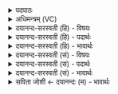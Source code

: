 <details><summary>पदपाठः</summary>

व॒यम्। हि। त्वा॒। प्र॒य॒तीति॑ प्रऽय॒ति। य॒ज्ञे। अ॒स्मिन्। अग्ने॑। होता॑रम्। अवृ॑णीमहि। इ॒ह। ऋध॑क्। अ॒याः॒। ऋध॑क्। उ॒त। अ॒श॒मि॒ष्ठाः॒। प्र॒जा॒नन्निति॑ प्रऽजा॒नन्। य॒ज्ञम्। उप॑। या॒हि॒। वि॒द्वान्। स्वाहा॑। २०।
</details>

<details><summary>अधिमन्त्रम् (VC)</summary>

- गृहपतयो देवताः
- अत्रिर्ऋषिः
- स्वराड् आर्षी त्रिष्टुप्
- धैवतः
</details>

<details><summary>दयानन्द-सरस्वती (हि) - विषयः</summary>

अब व्यवहार करनेवाले गृहस्थ के लिये उपदेश अगले मन्त्र में किया है।
</details>

<details><summary>दयानन्द-सरस्वती (हि) - पदार्थः</summary>

पदार्थान्वयभाषाः -  हे (अग्ने) ज्ञान देनेवाले (वयम्) हम लोग (इह) (प्रयति) इस प्रयत्नसाध्य (यज्ञे) गृहाश्रमरूप यज्ञ में (त्वा) तुझ को (होतारम्) सिद्ध करनेवाला (अवृणीमहि) ग्रहण करें (विद्वान्) सब विद्यायुक्त (प्रजानन्) क्रियाओं को जाननेवाले आप (ऋधक्) समृद्धिकारक (यज्ञम्) गृहाश्रमरूप यज्ञ को (स्वाहा) शास्त्रोक्त क्रिया से (उप) (याहि) समीप प्राप्त हो (उत) और केवल प्राप्त ही नहीं, किन्तु (अयाः) उस से दान, सत्सङ्ग, श्रेष्ठ गुणवालों का सेवन कर (हि) निश्चय करके (अस्मिन्) इस (ऋधक्) अच्छी ऋद्धि-सिद्धि के बढ़ानेवाले गृहाश्रम के निमित्त में (अशमिष्ठाः) शान्त्यादि गुणों को ग्रहण करके सुखी हो ॥२०॥
</details>

<details><summary>दयानन्द-सरस्वती (हि) - भावार्थः</summary>

भावार्थभाषाः -  सब व्यवहार करनेवालों को चाहिये कि जो मनुष्य जिस काम में चतुर हो, उस को उसी काम में प्रवृत्त करें ॥२०॥
</details>

<details><summary>दयानन्द-सरस्वती (सं) - विषयः</summary>

अथ व्यवहारिणे गृहस्थायोपदिशति ॥
</details>

<details><summary>दयानन्द-सरस्वती (सं) - पदार्थः</summary>

पदार्थान्वयभाषाः -  हे अग्ने ! वयमिह प्रयति यज्ञे त्वा होतारमवृणीमहि, विद्वान् प्रजानँस्त्वमस्मानया ऋधग् यज्ञं स्वाहोपयाहि, उताप्युपयाहि ऋधगशमिष्ठाः ॥२०॥
</details>

<details><summary>दयानन्द-सरस्वती (सं) - भावार्थः</summary>

भावार्थभाषाः -  सर्वेषां व्यवहरतां योग्यतास्ति यो मनुष्यो यत्र कर्म्मणि विचक्षणः स तस्मिन्नेव कार्य्येऽभिप्रयोज्यः ॥२०॥
</details>

<details><summary>सविता जोशी ← दयानन्दः (म) - भावार्थः</summary>

भावार्थभाषाः -  सर्व व्यवहारतज्ज्ञ माणसांना हे कळले पाहिजे की, जो मनुष्य ज्या कामात चतुर असेल त्याला त्याच कामात प्रवृत्त करावे.
</details>
